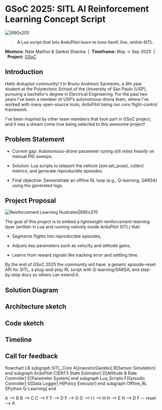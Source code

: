 # GSoC 2025: SITL AI Reinforcement Learning Concept Script

![|690x205](upload://xxHpjSo6MjBR78pnpE624gt8K52.png)


> **A Lua script that lets ArduPilot learn to tune itself, live, within SITL.**

**Mentors:** Nate Mailhot & Sanket Sharma&nbsp;&nbsp;|&nbsp;&nbsp;**Timeframe:** May → Sep 2025&nbsp;&nbsp;|&nbsp;&nbsp;**Project:** [GSoC](https://summerofcode.withgoogle.com/programs/2025/projects/w7EYZSIz)

## Introduction

Hello Ardupilot community! I'm Bruno Andreoni Sarmento, a 4th year student at the Polytechnic School of the University of São Paulo (USP), pursuing a bachelor’s degree in Electrical Engineering. For the past two years I’ve been a member of USP’s autonomous-drone team, where I’ve worked with many open-source tools, ArduPilot being our core flight-control framework.

I've been inspired by other team members that took part in GSoC project, and it was a dream come true being selected to this awesome project!

## Problem Statement
- Current gap: Autonomous-drone parameter tuning still relies heavily on manual PID sweeps.

- Solution: Lua scripts to teleport the vehicle (sim:set_pose), collect metrics, and generate reproducible episodes.

- Final objective: Demonstrate an offline RL loop (e.g., Q-learning, SARSA) using the generated logs.

## Project Proposal
![Reinforcement Learning Illustrated|690x370](upload://fxhFDlPAXijWp4RNjHTR8CqNpWq.jpeg)

The goal of this project is to embed a lightweight reinforcement-learning layer (written in Lua and running natively inside ArduPilot SITL) that:

- Segments flights into reproducible episodes,

- Adjusts key parameters such as velocity and attitude gains,

- Learns from reward signals like tracking error and settling time.

By the end of GSoC 2025 the community will have: a generic episode-reset API for SITL, a plug-and-play RL script with Q-learning/SARSA, and step-by-step docs so others can extend it.

## Solution Diagram

## Architecture sketch

## Code sketch

## Timeline

## Call for feedback


flowchart LR
  subgraph SITL_Core
    A[jmavsim/Gazebo]
    B[Sensor Simulation]
  end
  subgraph ArduPilot
    C[EKF3 State Estimator]
    D[Attitude & Rate Controller]
    E[Parameter System]
  end
  subgraph Lua_Scripts
    F[Episodic Controller]
    G[Data Logger]
    H[Policy Executor]
  end
  subgraph Offline_RL
    I[Python Q-Learning]
  end

  A --> B
  B --> C
  C --> F
  F --> D
  F --> G
  G --> I
  I --> H
  H --> E
  H --> D
  F -- reset --> A

